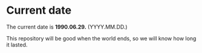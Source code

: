 # Current date

The current date is **1990.06.29.** (YYYY.MM.DD.)

This repository will be good when the world ends, so we will know how long it lasted.